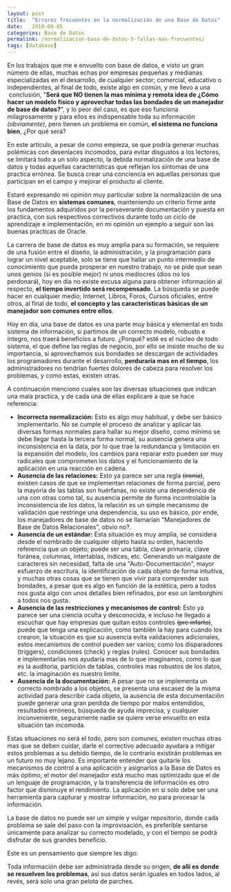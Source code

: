 ```yaml
---
layout: post
title:  "Errores frecuentes en la normalización de una Base de Datos"
date:   2010-08-05
categories: Base de Datos
permalink: /normalizacion-base-de-datos-5-fallas-mas-frecuentes/
tags: [database]
---
```


En los trabajos que me e envuelto con base de datos, e visto un gran número de ellas, muchas echas por empresas pequeñas y medianas especializadas en el desarrollo, de cualquier sector; comercial, educativo o independientes, al final de todo, existe algo en común, y me llevo a una  conclusión, "**Será que NO tienen la mas mínima y remota idea de ¿Cómo hacer un modelo físico y aprovechar todas las bondades de un manejador de base de datos?**", y lo peor del caso, es que eso funciona milagrosamente y para ellos es indispensable toda su información *(obviamente)*, pero tienen un problema en común, **el sistema no funciona bien**, ¿Por qué será?

En este artículo, a pesar de como empieza, se que podría generar muchas polémicas con desenlaces incomodos, para evitar disgustos a los lectores, se limitará todo a un solo aspecto, la debida normalización de una base de datos y todas aquellas características que reflejan los síntomas de una practica errónea. Se busca crear una conciencia en aquellas personas que participan en el campo y mejorar el producto al cliente.

Estaré expresando mi opinión muy particular sobre la normalización de una Base de Datos en **sistemas comunes**, manteniendo un criterio firme ante los fundamentos adquiridos por la perseverante documentación y puesta en practica, con sus respectivos correctivos durante todo un ciclo de aprendizaje e implementación, en mi opinión un ejemplo a seguir son las buenas practicas de Oracle.

La carrera de base de datos es muy amplia para su formación, se requiere de una fusión entre el diseño, la administración, y la programación para lograr un nivel aceptable, solo se tiene que hallar un punto intermedio de conocimiento que pueda prosperar en nuestro trabajo, no se pide que sean unos genios (si es posible mejor) ni unos mediocres (dios no los perdonará), hoy en día no existe excusa alguna para obtener información al respecto, **el tiempo invertido será recompensado**. La búsqueda se puede hacer en cualquier medio; Internet, Libros, Foros, Cursos oficiales, entre otros, al final de todo, **el concepto y las características básicas de un manejador son comunes entre ellos**.

Hoy en día, una base de datos es una parte muy básica y elemental en todo sistema de información, si partimos de un correcto modelo, robusto e íntegro, nos traerá beneficios a futuro. ¿Porqué? esté es el núcleo de todo sistema, el que define las reglas de negocio, por ello se insiste mucho de su importancia, si aprovechamos sus bondades se descargan de actividades los programadores durante el desarrollo, **perduraría mas en el tiempo**, los administradores no tendrían fuertes dolores de cabeza para resolver los problemas, y como estas, existen otras.

A continuación menciono cuales son las diversas situaciones que indican una mala practica, y de cada una de ellas explicare a que se hace referencia:

* **Incorrecta normalización:** Esto es algo muy habitual, y debe ser básico implementarlo. No se cumple el proceso de analizar y aplicar las diversas formas normales para hallar su mejor diseño, como mínimo se debe llegar hasta la tercera forma normal, su ausencia genera una inconsistencia en la data, por lo que trae la redundancia y limitación en la expansión del modelo, los cambios para reparar esto pueden ser muy radicales que comprometen los datos y el funcionamiento de la aplicación en una reacción en cadena.
* **Ausencia de las relaciones:** Esto ya parece ser una regla <s>(ironía)</s>, existen casos de que se implementan relaciones de forma parcial, pero la mayoría de las tablas son huérfanas, no existe una dependencia de una con otras como tal, su ausencia permite de forma incontrolable la inconsistencia de los datos, la relación es un simple mecanismo de validación que restringe una dependencia, su uso es básico, por ende, los manejadores de base de datos no se llamarían "Manejadores de Base de Datos Relacionales", obvio no?.
* **Ausencia de un estándar:** Esta situación es muy amplia, se considera desde el nombrado de cualquier objeto hasta su orden, haciendo referencia que un objeto; puede ser una tabla, clave primaria, clave foránea, columnas, intertablas, indices, etc. Generando un malgaste de caracteres sin necesidad, falta de una "Auto-Documentación", mayor esfuerzo de escritura, la identificación de cada objeto de forma intuitiva, y muchas otras cosas que se tienen que vivir para comprender sus bondades, a pesar que es algo en función de la estética, pero a todos nos gusta algo con unos detalles bien refinados, por eso un lamborghini a todos nos gusta.
* **Ausencia de las restricciones y mecanismos de control:** Esto ya parece ser una ciencia oculta y desconocida, e incluso he llegado a escuchar que hay empresas que quitan estos controles <s>(pre infarto)</s>, puede que tenga una explicación, como también la hay para cuando los crearon, la situación es que su ausencia evita validaciones adicionales, estos mecanismos de control pueden ser varios; como los disparadores (triggers), condiciones (check) y reglas (rules). Conocer sus bondades e implementarlas nos ayudaría mas de lo que imaginamos, como lo que es la auditoria, partición de tablas, controles mas robustos de los datos, etc. la imaginación es nuestro limite.
* **Ausencia de la documentación:** A pesar que no se implementa un correcto nombrado a los objetos, se presenta una escasez de la misma actividad para describir cada objeto, la ausencia de esta documentación puede generar una gran perdida de tiempo por malos entendidos, resultados erróneos, búsqueda de ayuda imprecisa, y cualquier inconveniente, seguramente nadie se quiere verse envuelto en esta situación tan incomoda.

Estas situaciones no será el todo, pero son comunes, existen muchas otras mas que se deben cuidar, darle el correctivo adecuado ayudara a mitigar estos problemas a su debido tiempo, de lo contrario existirán problemas en un futuro no muy lejano. Es importante entender que quitarle los mecanismos de control a una aplicación y asignarlos a la Base de Datos es más óptimo, el motor del manejador está mucho mas optimizado que el de un lenguaje de programación, y la transferencia de información es otro factor que disminuye el rendimiento. La aplicación en si solo debe ser una herramienta para capturar y mostrar información, no para procesar la información.

La base de datos no puede ser un simple y vulgar repositorio, donde cada problema se sale del paso con la improvisación, es preferible sentarse únicamente para analizar su correcto modelado, y con el tiempo se podrá disfrutar de sus grandes beneficio.

Este es un pensamiento que siempre les digo:

Toda información debe ser administrada desde su origen, **de allí es donde se resuelven los problemas**, así sus datos serán iguales en todos lados, al revés, será solo una gran pelota de parches.

